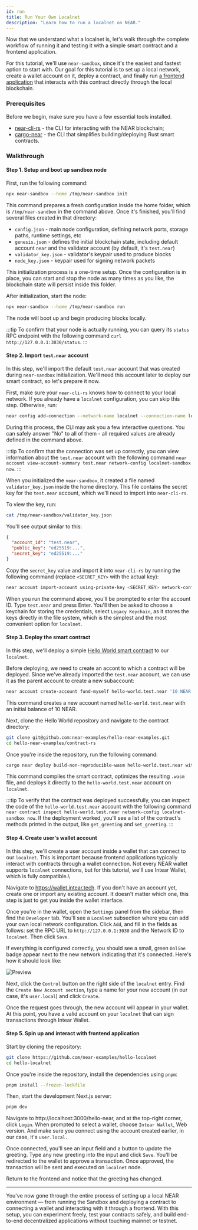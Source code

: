 ```yaml
---
id: run
title: Run Your Own Localnet
description: "Learn how to run a localnet on NEAR."
---
```


Now that we understand what a localnet is, let's walk through the complete workflow of running it and testing it with a simple smart contract and a frontend application.

For this tutorial, we'll use `near-sandbox`, since it's the easiest and fastest option to start with. Our goal for this tutorial is to set up a local network, create a wallet account on it, deploy a contract, and finally run [a frontend application](https://github.com/near-examples/hello-localnet) that interacts with this contract directly through the local blockchain.

### Prerequisites

Before we begin, make sure you have a few essential tools installed.

- [near-cli-rs](https://github.com/near/near-cli-rs) - the CLI for interacting with the NEAR blockchain;
- [cargo-near](https://github.com/near/cargo-near) - the CLI that simplifies building/deploying Rust smart contracts.

### Walkthrough

#### Step 1. Setup and boot up sandbox node

First, run the following command:

```sh
npx near-sandbox --home /tmp/near-sandbox init
```

This command prepares a fresh configuration inside the home folder, which is `/tmp/near-sandbox` in the command above. Once it's finished, you'll find several files created in that directory:

- `config.json` - main node configuration, defining network ports, storage paths, runtime settings, etc
- `genesis.json` - defines the initial blockchain state, including default account `near` and the validator account (by default, it's `test.near`)
- `validator_key.json` - validator's keypair used to produce blocks
- `node_key.json` - keypair used for signing network packets

This initialization process is a one-time setup. Once the configuration is in place, you can start and stop the node as many times as you like, the blockchain state will persist inside this folder.

After initialization, start the node:

```sh
npx near-sandbox --home /tmp/near-sandbox run
```

The node will boot up and begin producing blocks locally.

:::tip
To confirm that your node is actually running, you can query its `status` RPC endpoint with the following command `curl http://127.0.0.1:3030/status`.
:::

#### Step 2. Import `test.near` account

In this step, we'll import the default `test.near` account that was created during `near-sandbox` initialization. We'll need this account later to deploy our smart contract, so let's prepare it now.

First, make sure your `near-cli-rs` knows how to connect to your local network. If you already have a `localnet` configuration, you can skip this step. Otherwise, run:

```sh
near config add-connection --network-name localnet --connection-name localnet-sandbox --rpc-url http://localhost:3030/ --wallet-url http://localhost:3030/ --explorer-transaction-url http://localhost:3030/
```

During this process, the CLI may ask you a few interactive questions. You can safely answer "No" to all of them - all required values are already defined in the command above.

:::tip
To confirm that the connection was set up correctly, you can view information about the `test.near` account with the following command `near account view-account-summary test.near network-config localnet-sandbox now`.
:::

When you initialized the `near-sandbox`, it created a file named `validator_key.json` inside the home directory. This file contains the secret key for the `test.near` account, which we'll need to import into `near-cli-rs`.

To view the key, run:

```sh
cat /tmp/near-sandbox/validator_key.json
```

You'll see output similar to this:

```json
{
  "account_id": "test.near",
  "public_key": "ed25519:...",
  "secret_key": "ed25519:..."
}
```

Copy the `secret_key` value and import it into `near-cli-rs` by running the following command (replace `<SECRET_KEY>` with the actual key):

```sh
near account import-account using-private-key <SECRET_KEY> network-config localnet-sandbox
```

When you run the command above, you'll be prompted to enter the account ID. Type `test.near` and press Enter. You'll then be asked to choose a keychain for storing the credentials, select `Legacy Keychain`, as it stores the keys directly in the file system, which is the simplest and the most convenient option for `localnet`.

#### Step 3. Deploy the smart contract

In this step, we'll deploy a simple [Hello World smart contract](https://github.com/near-examples/hello-near-examples) to our `localnet`.

Before deploying, we need to create an accont to which a contract will be deployed. Since we've already imported the `test.near` account, we can use it as the parent account to create a new subaccount:

```sh
near account create-account fund-myself hello-world.test.near '10 NEAR' autogenerate-new-keypair save-to-legacy-keychain sign-as test.near network-config localnet-sandbox sign-with-legacy-keychain send
```

This command creates a new account named `hello-world.test.near` with an initial balance of 10 NEAR.

Next, clone the Hello World repository and navigate to the contract directory:

```sh
git clone git@github.com:near-examples/hello-near-examples.git
cd hello-near-examples/contract-rs
```

Once you're inside the repository, run the following command:

```sh
cargo near deploy build-non-reproducible-wasm hello-world.test.near without-init-call network-config localnet-sandbox sign-with-legacy-keychain send
```

This command compiles the smart contract, optimizes the resulting `.wasm` file, and deploys it directly to the `hello-world.test.near` account on `localnet`.

:::tip
To verify that the contract was deployed successfully, you can inspect the code of the `hello-world.test.near` account with the following command `near contract inspect hello-world.test.near network-config localnet-sandbox now`. If the deployment worked, you'll see a list of the contract's methods printed in the output, like `get_greeting` and `set_greeting`.
:::

#### Step 4. Create user's wallet account

In this step, we'll create a user account inside a wallet that can connect to our `localnet`. This is important because frontend applications typically interact with contracts through a wallet connection. Not every NEAR wallet supports `localnet` connections, but for this tutorial, we'll use Intear Wallet, which is fully compatible.\

Navigate to https://wallet.intear.tech. If you don't have an account yet, create one or import any existing account. It doesn't matter which one, this step is just to get you inside the wallet interface.

Once you're in the wallet, open the `Settings` panel from the sidebar, then find the `Developer` tab. You'll see a `Localnet` subsection where you can add your own local network configuration. Click `Add`, and fill in the fields as follows: set the RPC URL to `http://127.0.0.1:3030` and the Network ID to `localnet`. Then click `Save`.

If everything is configured correctly, you should see a small, green `Online` badge appear next to the new network indicating that it's connected. Here's how it should look like:

![Preview](/assets/docs/web3-apps/intear-wallet-localnet-connected.png)

Next, click the `Control` button on the right side of the `localnet` entry. Find the `Create New Account section`, type a name for your new account (in our case, it's `user.local`) and click `Create`.

Once the request goes through, the new account will appear in your wallet. At this point, you have a valid account on your `localnet` that can sign transactions through Intear Wallet.

#### Step 5. Spin up and interact with frontend application

Start by cloning the repository:

```sh
git clone https://github.com/near-examples/hello-localnet
cd hello-localnet
```

Once you're inside the repository, install the dependencies using `pnpm`:

```sh
pnpm install --frozen-lockfile
```

Then, start the development Next.js server:

```sh
pnpm dev
```

Navigate to http://localhost:3000/hello-near, and at the top-right corner, click `Login`. When prompted to select a wallet, choose `Intear Wallet`, Web version. And make sure you connect using the account created earlier, in our case, it's `user.local.`

Once connected, you'll see an input field and a button to update the greeting. Type any new greeting into the input and click `Save`. You'll be redirected to the wallet to approve a transaction. Once approved, the transaction will be sent and executed on `localnet` node.

Return to the frontend and notice that the greeting has changed.

---

You've now gone through the entire process of setting up a local NEAR environment — from running the Sandbox and deploying a contract to connecting a wallet and interacting with it through a frontend. With this setup, you can experiment freely, test your contracts safely, and build end-to-end decentralized applications without touching mainnet or testnet.
